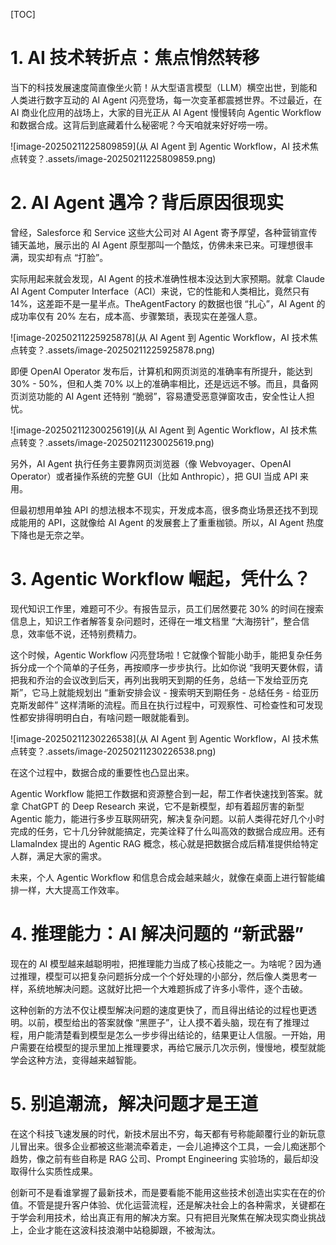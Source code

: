 [TOC]

# 1. AI 技术转折点：焦点悄然转移

当下的科技发展速度简直像坐火箭！从大型语言模型（LLM）横空出世，到能和人类进行数字互动的 AI Agent 闪亮登场，每一次变革都震撼世界。不过最近，在 AI 商业化应用的战场上，大家的目光正从 AI Agent 慢慢转向 Agentic Workflow 和数据合成。这背后到底藏着什么秘密呢？今天咱就来好好唠一唠。

![image-20250211225809859](从 AI Agent 到 Agentic Workflow，AI 技术焦点转变？.assets/image-20250211225809859.png)

# 2. AI Agent 遇冷？背后原因很现实

曾经，Salesforce 和 Service 这些大公司对 AI Agent 寄予厚望，各种营销宣传铺天盖地，展示出的 AI Agent 原型那叫一个酷炫，仿佛未来已来。可理想很丰满，现实却有点 “打脸”。

实际用起来就会发现，AI Agent 的技术准确性根本没达到大家预期。就拿 Claude AI Agent Computer Interface（ACI）来说，它的性能和人类相比，竟然只有 14%，这差距不是一星半点。TheAgentFactory 的数据也很 “扎心”，AI Agent 的成功率仅有 20% 左右，成本高、步骤繁琐，表现实在差强人意。

![image-20250211225925878](从 AI Agent 到 Agentic Workflow，AI 技术焦点转变？.assets/image-20250211225925878.png)

即便 OpenAI Operator 发布后，计算机和网页浏览的准确率有所提升，能达到 30% - 50%，但和人类 70% 以上的准确率相比，还是远远不够。而且，具备网页浏览功能的 AI Agent 还特别 “脆弱”，容易遭受恶意弹窗攻击，安全性让人担忧。

![image-20250211230025619](从 AI Agent 到 Agentic Workflow，AI 技术焦点转变？.assets/image-20250211230025619.png)

另外，AI Agent 执行任务主要靠网页浏览器（像 Webvoyager、OpenAI Operator）或者操作系统的完整 GUI（比如 Anthropic），把 GUI 当成 API 来用。

但最初想用单独 API 的想法根本不现实，开发成本高，很多商业场景还找不到现成能用的 API，这就像给 AI Agent 的发展套上了重重枷锁。所以，AI Agent 热度下降也是无奈之举。

# 3. Agentic Workflow 崛起，凭什么？

现代知识工作里，难题可不少。有报告显示，员工们居然要花 30% 的时间在搜索信息上，知识工作者解答复杂问题时，还得在一堆文档里 “大海捞针”，整合信息，效率低不说，还特别费精力。

这个时候，Agentic Workflow 闪亮登场啦！它就像个智能小助手，能把复杂任务拆分成一个个简单的子任务，再按顺序一步步执行。比如你说 “我明天要休假，请把我和乔治的会议改到后天，再列出我明天到期的任务，总结一下发给亚历克斯”，它马上就能规划出 “重新安排会议 - 搜索明天到期任务 - 总结任务 - 给亚历克斯发邮件” 这样清晰的流程。而且在执行过程中，可观察性、可检查性和可发现性都安排得明明白白，有啥问题一眼就能看到。

![image-20250211230226538](从 AI Agent 到 Agentic Workflow，AI 技术焦点转变？.assets/image-20250211230226538.png)

在这个过程中，数据合成的重要性也凸显出来。

Agentic Workflow 能把工作数据和资源整合到一起，帮工作者快速找到答案。就拿 ChatGPT 的 Deep Research 来说，它不是新模型，却有着超厉害的新型 Agentic 能力，能进行多步互联网研究，解决复杂问题。以前人类得花好几个小时完成的任务，它十几分钟就能搞定，完美诠释了什么叫高效的数据合成应用。还有 LlamaIndex 提出的 Agentic RAG 概念，核心就是把数据合成后精准提供给特定人群，满足大家的需求。

未来，个人 Agentic Workflow 和信息合成会越来越火，就像在桌面上进行智能编排一样，大大提高工作效率。

# 4. 推理能力：AI 解决问题的 “新武器”

现在的 AI 模型越来越聪明啦，把推理能力当成了核心技能之一。为啥呢？因为通过推理，模型可以把复杂问题拆分成一个个好处理的小部分，然后像人类思考一样，系统地解决问题。这就好比把一个大难题拆成了许多小零件，逐个击破。

这种创新的方法不仅让模型解决问题的速度更快了，而且得出结论的过程也更透明。以前，模型给出的答案就像 “黑匣子”，让人摸不着头脑，现在有了推理过程，用户能清楚看到模型是怎么一步步得出结论的，结果更让人信服。一开始，用户需要在给模型的提示里加上推理要求，再给它展示几次示例，慢慢地，模型就能学会这种方法，变得越来越智能。

# 5. 别追潮流，解决问题才是王道

在这个科技飞速发展的时代，新技术层出不穷，每天都有号称能颠覆行业的新玩意儿冒出来。很多企业都被这些潮流牵着走，一会儿追捧这个工具，一会儿痴迷那个趋势，像之前有些自称是 RAG 公司、Prompt Engineering 实验场的，最后却没取得什么实质性成果。

创新可不是看谁掌握了最新技术，而是要看能不能用这些技术创造出实实在在的价值。不管是提升客户体验、优化运营流程，还是解决社会上的各种需求，关键都在于学会利用技术，给出真正有用的解决方案。只有把目光聚焦在解决现实商业挑战上，企业才能在这波科技浪潮中站稳脚跟，不被淘汰。
